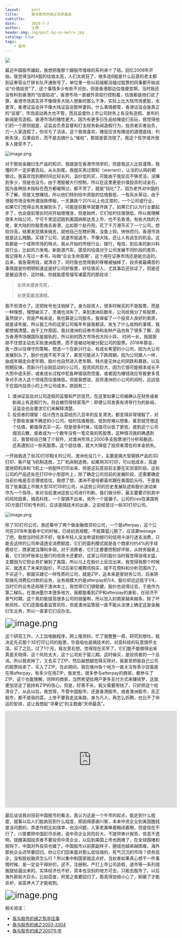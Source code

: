 ```yaml
---
layout:     post
title:      我与股市的缘之天命最高
subtitle:   
date:       2020-7-7
author:     土猪
header-img: img/post-bg-os-metro.jpg
catalog: true
tags:
    - 股市
---
```


![](https://steemitimages.com/DQmXvzrgW6vpvfvASCdGxU3ZuipqhFz1kHtRuDJ4wfSgQe1/image.png)



最近中国股市雄起，我想把我那个跟股市情缘的系列来个了结。回忆2008年开始，我觉得当时A股的估值太高，人们太疯狂了，很多连B股是什么玩意的老太都到证券营业厅排长队开通账号了，单位里一些以前碰都没碰过股票的同事都开始谈论“价值投资”了，这个事情多少有些不对劲，但是香港那边估值便宜啊，当时我还没有料到香港的“估值陷进”，香港市场一直被外资投行控制着，估值都是他们说了算，香港市场其实并不像很多大陆人想象的那么干净，实际上比大陆市场更脏，水更浑，香港证监会并不像大陆证监会那样婆妈，什么事情都管，香港证监会是真正的“监督”，市场波动再大也不管，而且监督你上市公司财务上有没有造假，发布的新闻是否造假。香港市场的赌性更大，因为有更多衍生品给赌徒们去玩，我觉得他们的一个原则就是，证监会负责监督和打击财务新闻造假行为，投资者买者自负，万一人家造假了，你买亏了活该，这个我很喜欢，赌徒应该有赌徒的道德底线，判断失误，后果自负，而不是去搞什么“维权”，那就是耍流氓了。我这个哲学或许很多人接受不了。

<img src="https://images.hive.blog/DQmTLs5JNvYZUV7Chw5W6PvedEmcoyc55GVBQaaWMGC33i8/image.png" alt="image.png" />



对于那些金融衍生产品的知识，我就是在香港市场学的，但是我这人比较谨慎，我懂的不一定非要去玩，从头到尾，我就买卖过窝轮（warrant），认沽的认购的都做过。我喜欢找到期时间比较长的，溢价低的买，可能由于我反应不够灵活，没赚到多少，但是也没亏。由于港股被大行控制，所以在这里更是价值投资的试金石，因为各种技术指标在西方都被用过，都不灵了，就是“钝化”了。因为老外对中国的不了解，但是又想赚钱，所以他们特别给中资股的估值极低，一有风水草动，由于港股市场没有所谓涨跌停板，一天暴跌个20%以上也正常的，一个公司或行业，如果它们觉得业务发展到头了，可能提前数年就要开跌了。如果它们认为行业要起步了，也会提前很长时间开始慢慢涨，但是始终，它们给的估值很低，所以我理解很多大陆公司，宁可千里迢迢跑到美国纳斯达克上市，也不去香港。有些大陆的大佬，拿大陆的炒股思维去香港，比如那个赵丹阳，花了千万港币买了一个公司，想给炒高，结果发现搞来搞去，就他自己在瞎折腾，没鱼上钩，怏怏而归。香港市场就是这么残酷。买错了公司，说退市就退市，不像大陆，还让人有逃生的机会。这些都是一个成熟市场的特点。我从开始的传统行业，银行，电信，到后来的新兴科技行业，比如风力发电，新能源汽车，感受的估值对于公司发展不同阶段的差异，我记得有人写过一本书，叫做“企业生命周期”，这个用在证券市场还是挺合适的。后来，我急需用钱，就清仓了，同时我也觉得我的脊椎被抽掉了，投资者最痛苦的事情就是你明明知道这是好公司好股票，好估值买入，尤其事后还验证了，但是还是被迫清仓，这时候，你就能感受描写诸葛亮的那段诗：



> 出师未捷身先死，
>
> 长使英雄泪满襟。



我不但清仓了，还把账号也注销掉了。身为投资人，很多时候买的不是股票，而是一种理想，理想破灭了，灵魂也消失了。来到澳洲后数年，公司给我分了些股票，虽然很少，但是严格来说，我也算是公司股东，我保留了一个投资人良好的素质，就是读年报，所以我工作的这家公司每年年报我都读，发生了什么收购的事情，我都想搞清楚。由于工作原因，我对澳洲的证券市场和各种产品也有了很多了解，因为香港市场跟国际是接轨的，所以别的西方市场也大同小异。 时间一长，我就按捺不住想主动去买些澳洲股票，而不是被动地被分配公司的股票。2018年那会，我一改以往保守的策略，想选一个在新兴行业，有成长希望的小公司，因为大公司发展到头了，股价也就不死不活了，甚至可能进入下跌周期，因为公司跟人一样，由成年期走向老年期，股价也自然进入老年期，特点是无休止的阴跌和暴跌，以及短期反弹。而新兴行业刚启动的小公司，投资风险巨大，因为它很可能根本成长不大而中途夭折，或者成长过程中犯各种错误而完蛋，或者因为赚钱效应导致更多竞争对手进入这个领域而估值降低。但是我想说，投资澳洲的小公司的风险，远远低于在国内投资小的上市公司成本。原因有二：



1. 澳洲证监会对公司造假的监督和严厉惩罚，在这里如果公司被确认在财务或者新闻上有造假行为，将会被罚得倾家荡产；即便公司发表有诱导行为的新闻，证监会也会要求它们来解释清楚。
2. 投资者的理智：估计西方韭菜经历几百年的反复清洗，都变得非常理智了，对于那些发展不确定的小公司，给的估值极低，低到你难以想象，甚至就凭借这个估值，都值得去买一买。但是很多时候，估值可以低了更低，直到这个公司烟消云散，或者成为一个数年没有一笔交易的死股票，这种情况我的确遇到过，我曾经自己做了个软件，对澳洲市场上2000多支股票进行分析和删选，还真遇到过一些死股票。这个低估值，就大大降低了投资者潜在的本金损失。



一开始我选了些3D打印相关的公司，澳洲也没几个，主要是搞大型钢铁产品的3D打印，客户是飞机制造商，工厂机床制造商，如果用3D打印，可以低成本，高速度地把机床和飞机上一些配件打印出来，但是这玩意目前主要在实验室阶段，这些公司的产品还处在打印中小型部件上，除了确定公司目前的发展阶段，还需要确定当前价格是否合理或低估，我想了想，澳洲不是啥都喜欢跟在美国后头吗，于是我找了些美国上市做大型3D打印的公司，从这些公司的历史发展轨迹和股价波动来作为一个指导，来对当前澳洲这些公司进行判断。我们做分析，最主要要识别其中的风险因素，搞高科技，一个是搞不出来，另外一个是骗子。公司的ceo在美国有3D方面打印的专利的，应该是搞技术的出身，之前经营过一些3D打印公司。

![image.png](https://images.hive.blog/DQmeFMn4GvZ3Sec7k2g2QhyzuHMhDNWvqXQo9Vb8WWXfdup/image.png)



除了3D打印公司，我还看中了两个做金融借贷的公司，一个是afterpay，这个公司在2018年我看中它的时候，已经初具规模，不能算婴儿期了，应该算teenage了吧，我想当时经济不好，很多年轻人没法申请到银行的信用卡进行透支消费，只能去这样的公司申请透支消费额度，它们的盈利模式就是各个商家付约4%的手续费给它，商家就当薄利多销，对于消费者，它们主要要控制好坏账，从财务报表上看，它们的坏账率比银行的信用卡还要好。这家公司的股价当时我觉得涨得太猛，主要因为它把业务扩展到了美国，所以马上在股价上反应出来，我觉得我那个时候买，就透支了未来的股价，不过后来它被腾讯购买，就不在预料和分析范围内了。不买这个，那就买跟它一样性质的公司，就是Z1P，这本来是家财务公司，后来转型搞先消费后付款的业务，业务规模大约是afterpay的1/4，股价却远远低于1/4，当时它的业务还局限于澳洲本土，我觉得它们很稳健，股价也说得过去，于是作为第二梯队。在澳洲墨尔本很多地方，我都能看到Z1P和afterpay的身影，在经济不景气时期，这个真的能提高很多公司的销量啊，所以加入的商家越来越多。除了坏账风险，它们还面临着监管风险，但是澳洲监管层一直不能从法律上确定这是金融衍生业务，所以一直拿它们没办法。



<img src="https://images.hive.blog/DQmTLs5JNvYZUV7Chw5W6PvedEmcoyc55GVBQaaWMGC33i8/image.png" alt="image.png" style="zoom:200%;" />



这个研究工作，人工加电脑程序，网上搜资料，忙了我整整一周，研究到想吐。我决定先买那个3D打印公司的股票，毕竟咱也是搞技术的，对高科技的玩意情怀太深。买了之后，过了1个月，我左思右想，觉得现在买早了，它们能不能做得出来真是天晓得，这个风险太大，这个公司处于婴儿期，这时候买，是投资者的一个忌讳。所以我卖掉了，又去买了Z1P，然后越想越觉得买得对，我甚至把我自己公司的股票给卖了，买入了Z1P。在此期间，我在维州各个地方一直关注有多少店面是在用afterpay，有多少在用Z1P，我发觉，很多参与afterpay的商家，都参与了Z1P，这个也能理解，同样的商家，当然希望给用户更多支付方式来赚钱罗，这就更加坚定了我持有Z1P的信心。但是，好景不长，我又需要用钱了，只好把这个给清仓了。从此以后，我觉得，不管中国股市，还是香港股市，或者澳洲股市，反正股市，都不是我的菜，上帝不要我走这条路，身为凡人，再怎么折腾，也比不了命运的安排，这让我想起“寻秦记”的主题曲“天命最高”。

<iframe width="560" height="315" src="https://www.youtube.com/embed/jbcuDk5NxzQ" frameborder="0" allow="accelerometer; autoplay; encrypted-media; gyroscope; picture-in-picture" allowfullscreen></iframe>



最后谈谈我对目前中国股市的看法，我认为这是一个牛市的起点，能走到什么程度，就看以后人们能疯狂到什么程度，原因得感谢川普，本来中资企业到美国圈钱是没问题的，弄虚作假比如瑞幸，也没问题，人家老美睁着眼闭着眼，但是现在不行了，川普要把中国赶尽杀绝，说中资企业风险巨大，不提供审计报告，信息不透明，提醒美国投资者不要投资中资企业，以后到美国上市也困难了，在全球围堵和脱钩下，中国对外投资也缓了。中国股市以前那副样子，圈钱也越来越困难，海外那些企业迟早要回归，你让它们回来面对那么低估值的，死气沉沉的市场？债务高企，没有股权融资怎么行？所以集中制国家就这点好，当权者如果真心想干一件事情时候，是一定会干得好的，这不，注册制，严打上市公司造假，退市等一系列措施就给逼出来的。实体经济也不好，资本也没别的地方可去，只能去股市了。以后海外那些大巨头，比如百度，阿里之类要回归了，那真得加倍小心了，卸磨了才能杀炉，韭菜养大了才能收割。

<img src="https://images.hive.blog/DQmRPy12VduxtPpwQQeSmgsZuoZwuiuBBFByWv5fs4oxM2t/image.png" alt="image.png" style="zoom:200%;" />








相关阅读：


- [我与股市的缘之陈年往事](https://hive.blog/finance/@chenlocus/2afefo)
- [我与股市的缘之2003-2004](https://hive.blog/finance/@chenlocus/2003-2004)
- [我与股市的缘之2007牛市](https://hive.blog/hive-105017/@chenlocus/2007)
